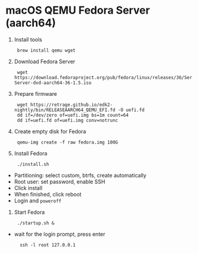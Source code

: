 # macOS QEMU Fedora Server (aarch64)

1. Install tools

		brew install qemu wget

1. Download Fedora Server

		wget https://download.fedoraproject.org/pub/fedora/linux/releases/36/Server/aarch64/iso/Fedora-Server-dvd-aarch64-36-1.5.iso

1. Prepare firmware

		wget https://retrage.github.io/edk2-nightly/bin/RELEASEAARCH64_QEMU_EFI.fd -O uefi.fd
		dd if=/dev/zero of=uefi.img bs=1m count=64
		dd if=uefi.fd of=uefi.img conv=notrunc

1. Create empty disk for Fedora

		qemu-img create -f raw fedora.img 100G

1. Install Fedora

		./install.sh

- Partitioning: select custom, btrfs, create automatically
- Root user: set password, enable SSH
- Click install
- When finished, click reboot
- Login and `poweroff`

1. Start Fedora

		./startup.sh &

- wait for the login prompt, press enter

		ssh -l root 127.0.0.1
